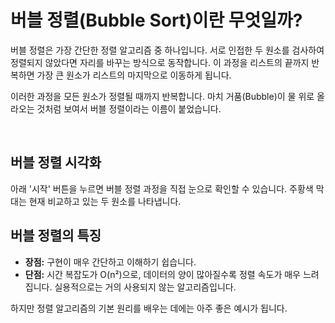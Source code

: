 # 버블 정렬(Bubble Sort)이란 무엇일까?

버블 정렬은 가장 간단한 정렬 알고리즘 중 하나입니다. 서로 인접한 두 원소를 검사하여 정렬되지 않았다면 자리를 바꾸는 방식으로 동작합니다. 이 과정을 리스트의 끝까지 반복하면 가장 큰 원소가 리스트의 마지막으로 이동하게 됩니다.

이러한 과정을 모든 원소가 정렬될 때까지 반복합니다. 마치 거품(Bubble)이 물 위로 올라오는 것처럼 보여서 버블 정렬이라는 이름이 붙었습니다.

<br>

## 버블 정렬 시각화

아래 '시작' 버튼을 누르면 버블 정렬 과정을 직접 눈으로 확인할 수 있습니다. 주황색 막대는 현재 비교하고 있는 두 원소를 나타냅니다.

<div id="test-sort-visualization"></div>

## 버블 정렬의 특징

- **장점:** 구현이 매우 간단하고 이해하기 쉽습니다.
- **단점:** 시간 복잡도가 O(n²)으로, 데이터의 양이 많아질수록 정렬 속도가 매우 느려집니다. 실용적으로는 거의 사용되지 않는 알고리즘입니다.

하지만 정렬 알고리즘의 기본 원리를 배우는 데에는 아주 좋은 예시가 됩니다.